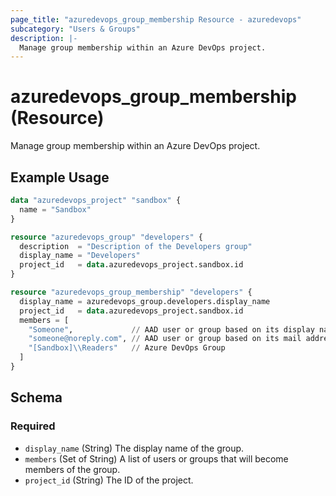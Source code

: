 ```yaml
---
page_title: "azuredevops_group_membership Resource - azuredevops"
subcategory: "Users & Groups"
description: |-
  Manage group membership within an Azure DevOps project.
---
```


# azuredevops_group_membership (Resource)

Manage group membership within an Azure DevOps project.

## Example Usage

```terraform
data "azuredevops_project" "sandbox" {
  name = "Sandbox"
}

resource "azuredevops_group" "developers" {
  description  = "Description of the Developers group"
  display_name = "Developers"
  project_id   = data.azuredevops_project.sandbox.id
}

resource "azuredevops_group_membership" "developers" {
  display_name = azuredevops_group.developers.display_name
  project_id   = data.azuredevops_project.sandbox.id
  members = [
    "Someone",             // AAD user or group based on its display name
    "someone@noreply.com", // AAD user or group based on its mail address
    "[Sandbox]\\Readers"   // Azure DevOps Group
  ]
}
```

<!-- schema generated by tfplugindocs -->
## Schema

### Required

- `display_name` (String) The display name of the group.
- `members` (Set of String) A list of users or groups that will become members of the group.
- `project_id` (String) The ID of the project.
